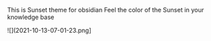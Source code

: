 This is Sunset theme for obsidian
Feel the color of the Sunset in your knowledge base

![](2021-10-13-07-01-23.png]